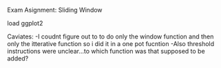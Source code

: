 Exam Asignment: Sliding Window

load ggplot2

Caviates: 
-I coudnt figure out to to do only the window function and then only the itterative function so i did it in a one pot fucntion 
-Also threshold instructions were unclear...to which function was that supposed to be added?

